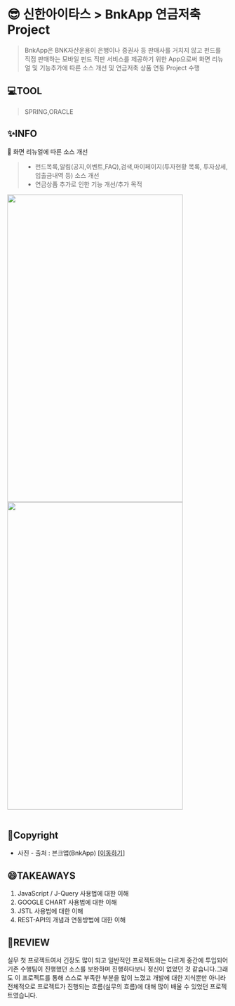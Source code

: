 # 😎 신한아이타스 > BnkApp 연금저축 Project
> BnkApp은 BNK자산운용이 은행이나 증권사 등 판매사를 거치지 않고 펀드를 직접 판매하는 모바일 펀드 직판 서비스를 제공하기 위한 App으로써 화면 리뉴얼 및 기능추가에 따른 소스 개선 및 연금저축 상품 연동 Project 수행


## 💻TOOL
> SPRING,ORACLE

## ✨INFO
🌱 화면 리뉴얼에 따른 소스 개선
> * 펀드목록,알림(공지,이벤트,FAQ),검색,마이페이지(투자현황 목록, 투자상세, 입출금내역 등) 소스 개선
> * 연금상품 추가로 인한 기능 개선/추가 목적

<div>
   <img src="https://user-images.githubusercontent.com/87461392/211194979-232c11f1-c987-4779-a78d-8ef520db3563.PNG"  width="400" height="700"/>
   <img src="https://user-images.githubusercontent.com/87461392/211194984-f92fbcb1-34b3-4877-b671-a1447198b5ff.PNG"  width="400" height="700"/>
</div>
<br/>

## 👯Copyright
* 사진 - 출처 : 븐크앱(BnkApp) [[이동하기](https://play.google.com/store/apps/details?id=com.shaitas.mfuns.bnk)]

## 😄TAKEAWAYS

1. JavaScript / J-Query 사용법에 대한 이해
2. GOOGLE CHART 사용법에 대한 이해
3. JSTL 사용법에 대한 이해 
4. REST-API의 개념과 연동방법에 대한 이해

## 🔲REVIEW
실무 첫 프로젝트여서 긴장도 많이 되고 일반적인 프로젝트와는 다르게 중간에 투입되어 기존 수행팀이 진행했던 소스를 보완하며 진행하다보니 정신이 없었던 것 같습니다.그래도 이 프로젝트를 통해 스스로 부족한 부분을 많이 느꼈고 개발에 대한 지식뿐만 아니라 전체적으로 프로젝트가 진행되는 흐름(실무의 흐름)에 대해 많이 배울 수 있었던 프로젝트였습니다.

